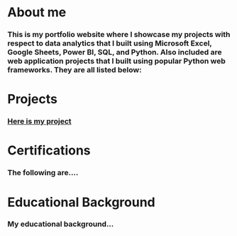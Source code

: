 # About me
### This is my portfolio website where I showcase my projects with respect to data analytics that I built using Microsoft Excel, Google Sheets, Power BI, SQL, and Python. Also included are web application projects that I built using popular Python web frameworks. They are all listed below:

# Projects 
### [Here is my project]([https://github.com/addiscodr/addiscodr.github.io-coffee-shop-sales-analysis](https://github.com/addiscodr/addiscodr.github.io-coffee-shop-sales-analysis))

# Certifications
### The following are....

# Educational Background
### My educational background...
